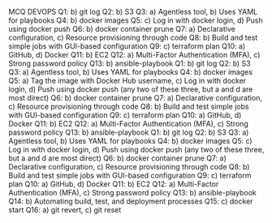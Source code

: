 MCQ DEVOPS
Q1: b) git log
Q2: b) S3
Q3: a) Agentless tool, b) Uses YAML for playbooks
Q4: b) docker images
Q5: c) Log in with docker login, d) Push using docker push
Q6: b) docker container prune
Q7: a) Declarative configuration, c) Resource provisioning through code
Q8: b) Build and test simple jobs with GUI-based configuration
Q9: c) terraform plan
Q10: a) GitHub, d) Docker
Q11: b) EC2
Q12: a) Multi-Factor Authentication (MFA), c) Strong password policy
Q13: b) ansible-playbook
Q1: b) git log
Q2: b) S3
Q3: a) Agentless tool, b) Uses YAML for playbooks
Q4: b) docker images
Q5: a) Tag the image with Docker Hub username, c) Log in with docker login, d) Push using docker push (any two of these three, but a and d are most direct)
Q6: b) docker container prune
Q7: a) Declarative configuration, c) Resource provisioning through code
Q8: b) Build and test simple jobs with GUI-based configuration
Q9: c) terraform plan
Q10: a) GitHub, d) Docker
Q11: b) EC2
Q12: a) Multi-Factor Authentication (MFA), c) Strong password policy
Q13: b) ansible-playbook
Q1: b) git log
Q2: b) S3
Q3: a) Agentless tool, b) Uses YAML for playbooks
Q4: b) docker images
Q5: c) Log in with docker login, d) Push using docker push (any two of these three, but a and d are most direct)
Q6: b) docker container prune
Q7: a) Declarative configuration, c) Resource provisioning through code
Q8: b) Build and test simple jobs with GUI-based configuration
Q9: c) terraform plan
Q10: a) GitHub, d) Docker
Q11: b) EC2
Q12: a) Multi-Factor Authentication (MFA), c) Strong password policy
Q13: b) ansible-playbook
Q14: b) Automating build, test, and deployment processes
Q15: c) docker start
Q16: a) git revert, c) git reset
